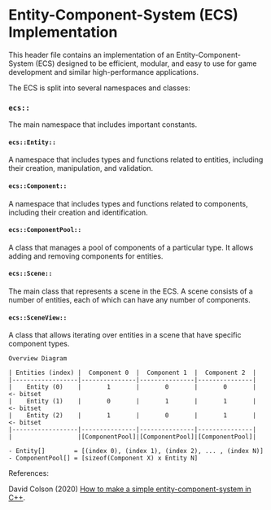 # Entity-Component-System (ECS) Implementation

This header file contains an implementation of an Entity-Component-System (ECS) designed to be efficient, modular, and easy to use for game development and similar high-performance applications.

The ECS is split into several namespaces and classes:

### `ecs::`
The main namespace that includes important constants.

#### `ecs::Entity::`

A namespace that includes types and functions related to entities, including their creation, manipulation, and validation.

#### `ecs::Component::`
A namespace that includes types and functions related to components, including their creation and identification.

#### `ecs::ComponentPool::`
A class that manages a pool of components of a particular type. It allows adding and removing components for entities.

#### `ecs::Scene::`
The main class that represents a scene in the ECS. A scene consists of a number of entities, each of which can have any number of components.

#### `ecs::SceneView::`
A class that allows iterating over entities in a scene that have specific component types.

```
Overview Diagram

| Entities (index) |  Component 0  |  Component 1  |  Component 2  |
|------------------|---------------|---------------|---------------|
|    Entity (0)    |       1       |       0       |       0       | <- bitset
|    Entity (1)    |       0       |       1       |       1       | <- bitset
|    Entity (2)    |       1       |       0       |       1       | <- bitset
|------------------|---------------|---------------|---------------|
|                  |[ComponentPool]|[ComponentPool]|[ComponentPool]|

- Entity[]        = [(index 0), (index 1), (index 2), ... , (index N)]
- ComponentPool[] = [sizeof(Component X) x Entity N]
```

References:

David Colson (2020) [How to make a simple entity-component-system in C++](https://www.david-colson.com/2020/02/09/making-a-simple-ecs.html).
